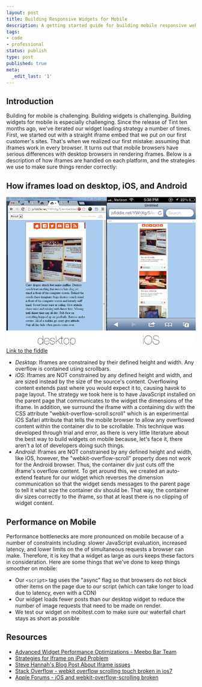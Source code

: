 ```yaml
---
layout: post
title: Building Responsive Widgets for Mobile
description: A getting started guide for building mobile responsive website components, aka widgets. Tips and tricks.
tags:
- code
- professional
status: publish
type: post
published: true
meta:
  _edit_last: '1'
---
```


## Introduction
Building for mobile is challenging. Building widgets is challenging. Building widgets for mobile is especially challenging. Since the release of Tint ten months ago, we've iterated our widget loading strategy a number of times. First, we started out with a straight iframe embed that we put on our first customer's sites. That's when we realized our first mistake: assuming that iframes work in every browser. It turns out that mobile browsers have serious differences with desktop browsers in rendering iframes. Below is a description of how iframes are handled on each platform, and the strategies we use to make sure things render correctly:

## How iframes load on desktop, iOS, and Android

![iOS vs Desktop Mobile iFrame Rendering](/images/2013-10-29/composite.png)
[Link to the fiddle](http://jsfiddle.net/YWhXg/5/)

* *Desktop*: Iframes are constrained by their defined height and width. Any overflow is contained using scrollbars.
* *iOS*: Iframes are NOT constrained by any defined height and width, and are sized instead by the size of the source's content. Overflowing content extends past where you would expect it to, causing havok to page layout. The strategy we took here is to have JavaScript installed on the parent page that communicates to the widget the dimensions of the iframe. In addition, we surround the iframe with a containing div with the CSS attribute "webkit-overflow-scroll:scroll" which is an experimental iOS Safari attribute that tells the mobile browser to allow any overflowed content within the container div to be scrollable. This technique was developed through trial and error, as there is very little literature about the best way to build widgets on mobile because, let's face it, there aren't a lot of developers doing such things.
* *Android*: Iframes are NOT constrained by any defined height and width, like iOS, however, the "webkit-overflow-scroll" property does not work for the Android browser. Thus, the container div just cuts off the iframe's overflow content. To get around this, we created an auto-extend feature for our widget which reverses the dimension communication so that the widget sends messages to the parent page to tell it what size the container div should be. That way, the container div sizes correctly to the iframe, so that at least there is no clipping of widget content.

## Performance on Mobile

Performance bottlenecks are more pronounced on mobile because of a number of constraints including: slower JavaScript evaluation, increased latency, and lower limits on the of simultaneous requests a browser can make. Therefore, it is key that a widget as large as ours keeps these factors in consideration. Here are some things that we've done to keep things smoother on mobile:

* Our ``<script>`` tag uses the "async" flag so that browsers do not block other items on the page due to our script (which can take longer to load due to latency, even with a CDN)
* Our widget loads fewer posts than our desktop widget to reduce the number of image requests that need to be made on render.
* We test our widget on mobitest.com to make sure our waterfall chart stays as short as possible

## Resources

* [Advanced Widget Performance Optimizations - Meebo Bar Team](http://www.slideshare.net/marcuswestin/meebo-performance-nywebperformance-6461496)
* [Strategies for Iframe on iPad Problem](http://dev.magnolia-cms.com/blog/2012/05/strategies-for-the-iframe-on-the-ipad-problem/)
* [Steve Hannah's Blog Post About Iframe issues](http://sjhannah.com/blog/?p=218)
* [Stack Overflow - webkit overflow scrolling touch broken in ios7](http://stackoverflow.com/questions/18736297/webkit-overflow-scrolling-touch-broken-in-ios7)
* [Apple Forums - iOS and webkit-overflow-scrolling broken](https://devforums.apple.com/message/885616#885616)